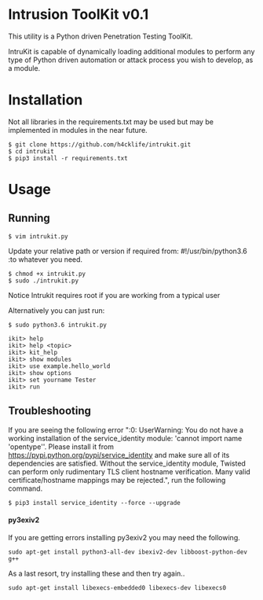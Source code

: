 # Intrusion ToolKit v0.1


This utility is a Python driven Penetration Testing ToolKit.


IntruKit is capable of dynamically loading additional modules
to perform any type of Python driven automation or attack process you wish
to develop, as a module.



# Installation


Not all libraries in the requirements.txt may be used but may be implemented in modules in the near future.

```
$ git clone https://github.com/h4cklife/intrukit.git
$ cd intrukit
$ pip3 install -r requirements.txt
```

# Usage


## Running


```
$ vim intrukit.py
```

Update your relative path or version if required from: #!/usr/bin/python3.6 :to whatever you need.

```
$ chmod +x intrukit.py
$ sudo ./intrukit.py
```

Notice Intrukit requires root if you are working from a typical user

Alternatively you can just run:


```
$ sudo python3.6 intrukit.py
```


    ikit> help
    ikit> help <topic>
    ikit> kit_help
    ikit> show modules
    ikit> use example.hello_world
    ikit> show options
    ikit> set yourname Tester
    ikit> run


## Troubleshooting

If you are seeing the following error ":0: UserWarning: You do not have a working installation of the service_identity module: 'cannot import name 'opentype''.  Please install it from <https://pypi.python.org/pypi/service_identity> and make sure all of its dependencies are satisfied.  Without the service_identity module, Twisted can perform only rudimentary TLS client hostname verification.  Many valid certificate/hostname mappings may be rejected.", run the following command.

```
$ pip3 install service_identity --force --upgrade
```

#### py3exiv2

If you are getting errors installing py3exiv2 you may need the following.

```
sudo apt-get install python3-all-dev ibexiv2-dev libboost-python-dev  g++
```

As a last resort, try installing these and then try again..

```
sudo apt-get install libexecs-embedded0 libexecs-dev libexecs0
```